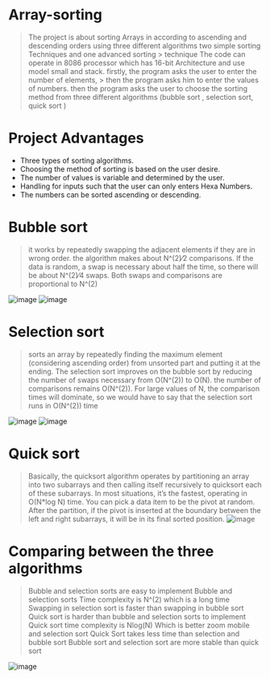 # Array-sorting
> The project is about sorting Arrays in according to ascending and descending orders using three different algorithms two simple sorting Techniques and one advanced sorting > technique  The code can operate in 8086 processor which has 16-bit Architecture  and use model small and stack. firstly, the program asks the user to enter the number of elements, > then the program asks him to enter the values of numbers. then the program asks the user to choose the sorting method from three different algorithms (bubble sort , selection sort, quick sort )

# Project Advantages
+ Three types of sorting algorithms.
+ Choosing the method of sorting is based on the user desire.
+ The number of values is variable and determined by the user.
+ Handling for inputs such that the user can only enters Hexa Numbers.
+ The numbers can be sorted ascending or descending.


# Bubble sort 
> it works by repeatedly swapping the adjacent elements if they are in wrong order.
> the algorithm makes about N^(2)⁄2 comparisons.
> If the data is random, a swap is necessary about half the time, so there will be about N^(2)⁄4 swaps.
> Both swaps and comparisons are proportional to N^(2)

![image](https://user-images.githubusercontent.com/66144435/148587653-194b127a-e346-47c1-bcc9-529745e79e61.png)
![image](https://user-images.githubusercontent.com/66144435/148587706-7d1ca00c-21ef-4dda-923c-d8c34fd0c02c.png)

# Selection sort
>sorts an array by repeatedly finding the maximum element (considering ascending order) from unsorted part and putting it at the ending.
>The selection sort improves on the bubble sort by reducing the number of swaps necessary from O(N^(2)) to O(N).
>the number of comparisons remains O(N^(2)).
>For large values of N, the comparison times will dominate, so we would have to say that the selection sort runs in O(N^(2)) time

![image](https://user-images.githubusercontent.com/66144435/148587721-45a19a75-6df4-4598-930b-38a53b918b6e.png)
![image](https://user-images.githubusercontent.com/66144435/148587739-8503d392-c7f8-4411-a4a7-81e686751b19.png)


# Quick sort
> Basically, the quicksort algorithm operates by partitioning an array into two subarrays and then calling itself recursively to quicksort each of these subarrays.
> In most situations, it’s the fastest, operating in O(N*log N) time.
> You can pick a data item to be the pivot at random.
> After the partition, if the pivot is inserted at the boundary between the left and right subarrays, it will be in its final sorted position.
![image](https://user-images.githubusercontent.com/66144435/148587747-74db12b5-7d98-450f-b434-f48907db13d4.png)


# Comparing between the three algorithms
> Bubble and selection sorts are easy to implement 
> Bubble and selection sorts Time complexity is N^(2) which is a long time
> Swapping in selection sort is faster than swapping in bubble sort 
> Quick sort is harder than bubble and selection sorts to implement 
> Quick sort time complexity is Nlog(N) Which is better zoom mobile and selection sort
> Quick Sort takes less time than selection and bubble sort
> Bubble sort and selection sort are more stable than quick sort 

![image](https://user-images.githubusercontent.com/66144435/148587897-5c983014-196d-42eb-88e4-e0fdaf6a1a58.png)
